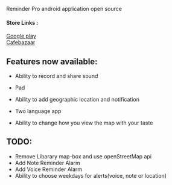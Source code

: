 Reminder Pro android application open source

#### Store Links : </br>
[Google play](https://play.google.com/store/apps/details?id=ir.farshid.roohi.reminderpro)</br>
[Cafebazaar](https://cafebazaar.ir/app/ir.farshid.roohi.reminderpro)</hr>

## Features now available:

- Ability to record and share sound

- Pad

- Ability to add geographic location and notification

- Two language app

- Ability to change how you view the map with your taste

## TODO: </br>
- Remove Libarary map-box and use openStreetMap api
- Add Note Reminder Alarm
- Add Voice Reminder Alarm
- Ability to choose weekdays for alerts(voice, note or location)
